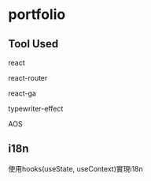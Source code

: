 # portfolio

## Tool Used
react

react-router

react-ga

typewriter-effect

AOS

## i18n

使用hooks(useState, useContext)實現i18n
